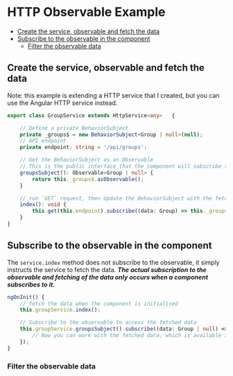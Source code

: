 # HTTP Observable Example

<!-- TOC -->

- [Create the service, observable and fetch the data](#create-the-service-observable-and-fetch-the-data)
- [Subscribe to the observable in the component](#subscribe-to-the-observable-in-the-component)
    - [Filter the observable data](#filter-the-observable-data)

<!-- /TOC -->

<a id="markdown-create-the-service-observable-and-fetch-the-data" name="create-the-service-observable-and-fetch-the-data"></a>

## Create the service, observable and fetch the data

Note: this example is extending a HTTP service that I created, but you can use the Angular HTTP
service instead.


```typescript
export class GroupService extends HttpService<any>   {

    // Define a private BehaviorSubject
    private _groups$ = new BehaviorSubject<Group | null>(null);
    // API endpoint
    private endpoint: string = '/api/groups';

    // Get the BehaviorSubject as an Observable
    // This is the public interface that the component will subscribe to
    groupsSubject(): Observable<Group | null> {
        return this._groups$.asObservable();
    }

    // run `GET` request, then Update the BehaviorSubject with the fetched data
    index(): void {
        this.get(this.endpoint).subscribe((data: Group) => this._groups$.next(data));
    }
}
```

<a id="markdown-subscribe-to-the-observable-in-the-component" name="subscribe-to-the-observable-in-the-component"></a>

## Subscribe to the observable in the component

The `service.index` method does not subscribe to the observable, it simply instructs the service
to fetch the data. ***The actual subscription to the observable and fetching of the data only
occurs when a component subscribes to it.***


```typescript
ngOnInit() {
    // fetch the data when the component is initialised
    this.groupService.index();

    // Subscribe to the observable to access the fetched data
    this.groupService.groupsSubject().subscribe((data: Group | null) => {
        // Now you can work with the fetched data, which is available in 'data'
    });
}
```

<a id="markdown-filter-the-observable-data" name="filter-the-observable-data"></a>

### Filter the observable data
